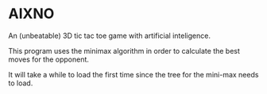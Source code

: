 # AIXNO
An (unbeatable) 3D tic tac toe game with artificial inteligence.

This program uses the minimax algorithm in order to calculate the best moves for the opponent.

It will take a while to load the first time since the tree for the mini-max needs to load.
